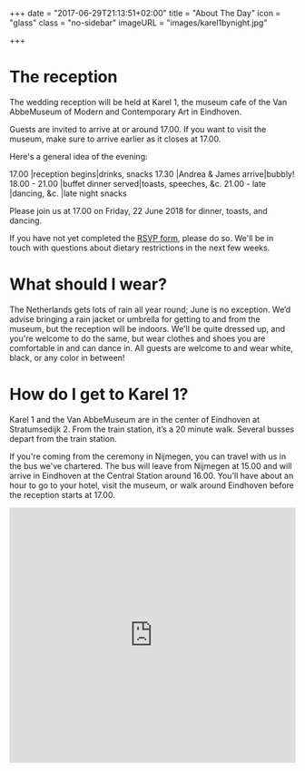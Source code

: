 +++
date = "2017-06-29T21:13:51+02:00"
title = "About The Day"
icon = "glass"
class = "no-sidebar"
imageURL = "images/karel1bynight.jpg"

+++
<!--more-->
# The reception
The wedding reception will be held at Karel 1, the museum cafe of the Van AbbeMuseum of Modern and Contemporary Art in Eindhoven. 

Guests are invited to arrive at or around 17.00. If you want to visit the museum, make sure to arrive earlier as it closes at 17.00.

Here's a general idea of the evening:

17.00 |reception begins|drinks, snacks
17.30 |Andrea & James arrive|bubbly!
18.00 - 21.00 |buffet dinner served|toasts, speeches, &c.
21.00 - late |dancing, &c. |late night snacks


Please join us at 17.00 on Friday, 22 June 2018 for dinner, toasts, and dancing. 

If you have not yet completed the [RSVP form](/rsvp), please do so. We'll be in touch with questions about dietary restrictions in the next few weeks. 



# What should I wear?
The Netherlands gets lots of rain all year round; June is no exception. We’d advise bringing a rain jacket or umbrella for getting to and from the museum, but the reception will be indoors. We'll be quite dressed up, and you're welcome to do the same, but wear clothes and shoes you are comfortable in and can dance in. All guests are welcome to and wear white, black, or any color in between!


# How do I get to Karel 1? 
Karel 1 and the Van AbbeMuseum are in the center of Eindhoven at Stratumsedijk 2. From the train station, it’s a 20 minute walk. Several busses depart from the train station. 

If you're coming from the ceremony in Nijmegen, you can travel with us in the bus we've chartered. The bus will leave from Nijmegen at 15.00 and will arrive in Eindhoven at the Central Station around 16.00. You'll have about an hour to go to your hotel, visit the museum, or walk around Eindhoven before the reception starts at 17.00.

<iframe width="100%" height="450" frameborder="0" style="border:0"
src="https://www.google.com/maps/embed/v1/place?q=place_id:ChIJ5yXyHQLZxkcR4lktXxAS_RA&key=AIzaSyBiu3g42TCvY9TVX3jbdA1RMbaMOomU_I0" allowfullscreen></iframe>
<br>




